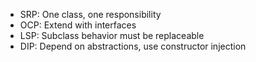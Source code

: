 - SRP: One class, one responsibility
- OCP: Extend with interfaces
- LSP: Subclass behavior must be replaceable
- DIP: Depend on abstractions, use constructor injection
